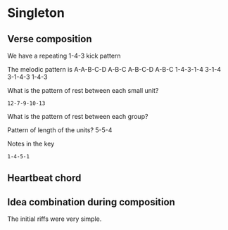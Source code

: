 # Singleton

## Verse composition

We have a repeating 1-4-3 kick pattern

The melodic pattern is A-A-B-C-D A-B-C A-B-C-D A-B-C
                       1-4-3-1-4 3-1-4 3-1-4-3 1-4-3

What is the pattern of rest between each small unit?

    12-7-9-10-13

What is the pattern of rest between each group?

Pattern of length of the units? 5-5-4

Notes in the key

    1-4-5-1


## Heartbeat chord


## Idea combination during composition

The initial riffs were very simple.
